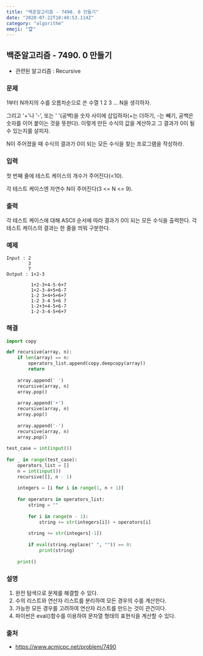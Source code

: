 ```yaml
---
title: "백준알고리즘 - 7490. 0 만들기"
date: "2020-07-22T10:40:53.114Z"
category: "algorithm"
emoji: "🏆"
---
```


## 백준알고리즘 - 7490. 0 만들기

- 관련된 알고리즘 : Recursive

### 문제

1부터 N까지의 수를 오름차순으로 쓴 수열 1 2 3 ... N을 생각하자.

그리고 '+'나 '-', 또는 ' '(공백)을 숫자 사이에 삽입하자(+는 더하기, -는 빼기, 공백은 숫자를 이어 붙이는 것을 뜻한다). 이렇게 만든 수식의 값을 계산하고 그 결과가 0이 될 수 있는지를 살피자.

N이 주어졌을 때 수식의 결과가 0이 되는 모든 수식을 찾는 프로그램을 작성하라.

### 입력

첫 번째 줄에 테스트 케이스의 개수가 주어진다(<10).

각 테스트 케이스엔 자연수 N이 주어진다(3 <= N <= 9).

### 출력

각 테스트 케이스에 대해 ASCII 순서에 따라 결과가 0이 되는 모든 수식을 출력한다. 각 테스트 케이스의 결과는 한 줄을 띄워 구분한다.

### 예제

```
Input : 2
        3
        7
Output : 1+2-3

         1+2-3+4-5-6+7
         1+2-3-4+5+6-7
         1-2 3+4+5+6+7
         1-2 3-4 5+6 7
         1-2+3+4-5+6-7
         1-2-3-4-5+6+7
```

### 해결

```python
import copy

def recursive(array, n):
    if len(array) == n:
        operators_list.append(copy.deepcopy(array))
        return
    
    array.append(' ')
    recursive(array, n)
    array.pop()
    
    array.append('+')
    recursive(array, n)
    array.pop()
    
    array.append('-')
    recursive(array, n)
    array.pop()
    
test_case = int(input())
    
for _ in range(test_case):
    operators_list = []
    n = int(input())
    recursive([], n - 1)
        
    integers = [i for i in range(1, n + 1)]
        
    for operators in operators_list:
        string = ""
        
        for i in range(n - 1):
            string += str(integers[i]) + operators[i]
    
        string += str(integers[-1])
        
        if eval(string.replace(" ", "")) == 0:
            print(string)
            
    print()
```

### 설명

1. 완전 탐색으로 문제를 해결할 수 있다.
2. 수의 리스트와 연산자 리스트를 분리하여 모든 경우의 수를 계산한다.
3. 가능한 모든 경우를 고려하여 연산자 리스트를 만드는 것이 관건이다.
4. 파이썬은 eval()함수를 이용하여 문자열 형태의 표현식을 계산할 수 있다.

### 출처

- https://www.acmicpc.net/problem/7490


